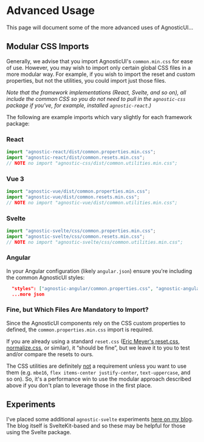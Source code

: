 # Advanced Usage

This page will document some of the more advanced uses of AgnosticUI…

## Modular CSS Imports

Generally, we advise that you import AgnosticUI's `common.min.css` for ease of use. However, you may wish to import only certain global CSS files in a more modular way. For example, if you wish to import the reset and custom properties, but not the utilities, you could import just those files.

<div class="mbe24"></div>

_Note that the framework implementations (React, Svelte, and so on), all include the common CSS so you do not need to pull in the `agnostic-css` package if you've, for example, installed `agnostic-react`.)_

<div class="mbe24"></div>

The following are example imports which vary slightly for each framework package:

### React
```javascript
import "agnostic-react/dist/common.properties.min.css";
import "agnostic-react/dist/common.resets.min.css";
// NOTE no import "agnostic-css/dist/common.utilities.min.css";
```

### Vue 3

```javascript
import "agnostic-vue/dist/common.properties.min.css";
import "agnostic-vue/dist/common.resets.min.css";
// NOTE no import "agnostic-vue/dist/common.utilities.min.css";
```
### Svelte

```javascript
import "agnostic-svelte/css/common.properties.min.css";
import "agnostic-svelte/css/common.resets.min.css";
// NOTE no import "agnostic-svelte/css/common.utilities.min.css";
```
### Angular

In your Angular configuration (likely `angular.json`) ensure you're including
the common AgnosticUI styles:

<div class="mbe16"></div>

```json
  "styles": ["agnostic-angular/common.properties.css", "agnostic-angular/dist/common.resets.min.css"],
  ...more json
```

### Fine, but Which Files Are Mandatory to Import?

Since the AgnosticUI components rely on the CSS custom properties to defined, the `common.properties.min.css` import is required.

<div class="mbe24"></div>

If you are already using a standard `reset.css` ([Eric Meyer's reset.css](https://meyerweb.com/eric/tools/css/reset/), [normalize.css](https://necolas.github.io/normalize.css/), or similar), it &ldquo;should be fine&rdquo;, but we leave it to you to test and/or compare the resets to ours.

<div class="mbe24"></div>

The CSS utilities are definitely <u>not</u> a requirement unless you want to use them (e.g. `mbe16`, `flex items-center justify-center`, `text-uppercase`, and so on). So, it's a performance win to use the modular approach described above if you don't plan to leverage those in the first place.

## Experiments

I've placed some additional `agnostic-svelte` experiments [here on my blog](https://developtodesign.com/agnosticui-examples). The blog itself is SvelteKit-based and so these may be helpful for those using the Svelte package.

